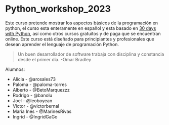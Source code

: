 # Python_workshop_2023

Este curso pretende mostrar los aspectos básicos de la programación en python, el curso esta enteramente en español y esta basado en [30 days with Python](https://github.com/Asabeneh/30-Days-Of-Python), así como otros cursos gratuitos y de paga que se encuentran online. Este curso está diseñado para principiantes y profesionales que desean aprender el lenguaje de programación Python. 

>Un buen desarrollador de software trabaja con disciplina y constancia desde el primer día. -Omar Bradley

Alumnos:

* Alicia - @arosales73
* Paloma - @paloma-torres
* Alberto - @BetoMarquezzz
* Rodrigo - @banolu
* Joel - @leoboyean
* Victor - @victorbernal
* Maria Inés - @MarinesRivas
* Ingrid - @IngridGaGo